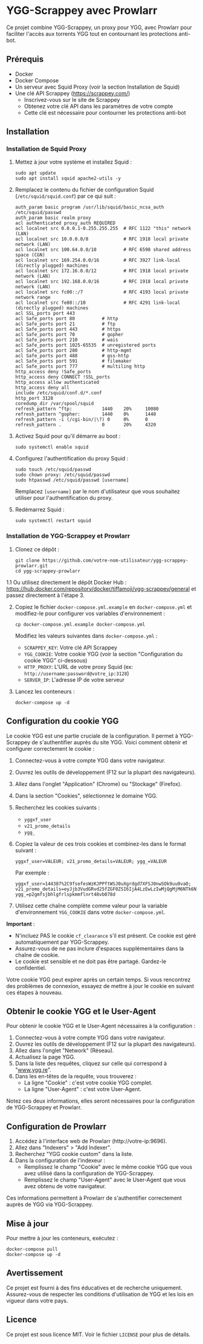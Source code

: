 # YGG-Scrappey avec Prowlarr

Ce projet combine YGG-Scrappey, un proxy pour YGG, avec Prowlarr pour faciliter l'accès aux torrents YGG tout en contournant les protections anti-bot.

## Prérequis

- Docker
- Docker Compose
- Un serveur avec Squid Proxy (voir la section Installation de Squid)
- Une clé API Scrappey (https://scrappey.com/)
  - Inscrivez-vous sur le site de Scrappey
  - Obtenez votre clé API dans les paramètres de votre compte
  - Cette clé est nécessaire pour contourner les protections anti-bot

## Installation

### Installation de Squid Proxy

1. Mettez à jour votre système et installez Squid :
   ```
   sudo apt update
   sudo apt install squid apache2-utils -y
   ```

2. Remplacez le contenu du fichier de configuration Squid (`/etc/squid/squid.conf`) par ce qui suit :
   ```
   auth_param basic program /usr/lib/squid/basic_ncsa_auth /etc/squid/passwd
   auth_param basic realm proxy
   acl authenticated proxy_auth REQUIRED
   acl localnet src 0.0.0.1-0.255.255.255  # RFC 1122 "this" network (LAN)
   acl localnet src 10.0.0.0/8             # RFC 1918 local private network (LAN)
   acl localnet src 100.64.0.0/10          # RFC 6598 shared address space (CGN)
   acl localnet src 169.254.0.0/16         # RFC 3927 link-local (directly plugged) machines
   acl localnet src 172.16.0.0/12          # RFC 1918 local private network (LAN)
   acl localnet src 192.168.0.0/16         # RFC 1918 local private network (LAN)
   acl localnet src fc00::/7               # RFC 4193 local private network range
   acl localnet src fe80::/10              # RFC 4291 link-local (directly plugged) machines
   acl SSL_ports port 443
   acl Safe_ports port 80          # http
   acl Safe_ports port 21          # ftp
   acl Safe_ports port 443         # https
   acl Safe_ports port 70          # gopher
   acl Safe_ports port 210         # wais
   acl Safe_ports port 1025-65535  # unregistered ports
   acl Safe_ports port 280         # http-mgmt
   acl Safe_ports port 488         # gss-http
   acl Safe_ports port 591         # filemaker
   acl Safe_ports port 777         # multiling http
   http_access deny !Safe_ports
   http_access deny CONNECT !SSL_ports
   http_access allow authenticated
   http_access deny all
   include /etc/squid/conf.d/*.conf
   http_port 3128
   coredump_dir /var/spool/squid
   refresh_pattern ^ftp:           1440    20%     10080
   refresh_pattern ^gopher:        1440    0%      1440
   refresh_pattern -i (/cgi-bin/|\?) 0     0%      0
   refresh_pattern .               0       20%     4320
   ```

3. Activez Squid pour qu'il démarre au boot :
   ```
   sudo systemctl enable squid
   ```

4. Configurez l'authentification du proxy Squid :
   ```
   sudo touch /etc/squid/passwd
   sudo chown proxy: /etc/squid/passwd
   sudo htpasswd /etc/squid/passwd [username]
   ```
   Remplacez `[username]` par le nom d'utilisateur que vous souhaitez utiliser pour l'authentification du proxy.

5. Redémarrez Squid :
   ```
   sudo systemctl restart squid
   ```

### Installation de YGG-Scrappey et Prowlarr

1. Clonez ce dépôt :
   ```
   git clone https://github.com/votre-nom-utilisateur/ygg-scrappey-prowlarr.git
   cd ygg-scrappey-prowlarr
   ```

1.1 Ou utilisez directement le dépôt Docker Hub : https://hub.docker.com/repository/docker/tiffamoji/ygg-scrappey/general et passez directement à l'étape 3.

2. Copiez le fichier `docker-compose.yml.example` en `docker-compose.yml` et modifiez-le pour configurer vos variables d'environnement :
   ```
   cp docker-compose.yml.example docker-compose.yml
   ```
   Modifiez les valeurs suivantes dans `docker-compose.yml` :
   - `SCRAPPEY_KEY`: Votre clé API Scrappey
   - `YGG_COOKIE`: Votre cookie YGG (voir la section "Configuration du cookie YGG" ci-dessous)
   - `HTTP_PROXY`: L'URL de votre proxy Squid (ex: `http://username:password@votre_ip:3128`)
   - `SERVER_IP`: L'adresse IP de votre serveur

3. Lancez les conteneurs :
   ```
   docker-compose up -d
   ```

## Configuration du cookie YGG

Le cookie YGG est une partie cruciale de la configuration. Il permet à YGG-Scrappey de s'authentifier auprès du site YGG. Voici comment obtenir et configurer correctement le cookie :

1. Connectez-vous à votre compte YGG dans votre navigateur.

2. Ouvrez les outils de développement (F12 sur la plupart des navigateurs).

3. Allez dans l'onglet "Application" (Chrome) ou "Stockage" (Firefox).

4. Dans la section "Cookies", sélectionnez le domaine YGG.

5. Recherchez les cookies suivants :
   - `yggxf_user`
   - `v21_promo_details`
   - `ygg_`

6. Copiez la valeur de ces trois cookies et combinez-les dans le format suivant :
   ```
   yggxf_user=VALEUR; v21_promo_details=VALEUR; ygg_=VALEUR
   ```

   Par exemple :
   ```
   yggxf_user=144387%2C9fsefesWzKJPPftWSJ0uXgrdgd7XFSJ0nwSOk9uu0vaO; v21_promo_details=eyJjb3VudGRvd25fZGF0ZSI6IjA4LzEwLzIwMjQgMjM6NTk6NTkiLCJ0cyI6MTcyMzMyNzE5OX0=; ygg_=p2gmfsjbhlgfrlspkmmflnrt48vb078d
   ```

7. Utilisez cette chaîne complète comme valeur pour la variable d'environnement `YGG_COOKIE` dans votre `docker-compose.yml`.

**Important** : 
- N'incluez PAS le cookie `cf_clearance` s'il est présent. Ce cookie est géré automatiquement par YGG-Scrappey.
- Assurez-vous de ne pas inclure d'espaces supplémentaires dans la chaîne de cookie.
- Le cookie est sensible et ne doit pas être partagé. Gardez-le confidentiel.

Votre cookie YGG peut expirer après un certain temps. Si vous rencontrez des problèmes de connexion, essayez de mettre à jour le cookie en suivant ces étapes à nouveau.

## Obtenir le cookie YGG et le User-Agent

Pour obtenir le cookie YGG et le User-Agent nécessaires à la configuration :

1. Connectez-vous à votre compte YGG dans votre navigateur.
2. Ouvrez les outils de développement (F12 sur la plupart des navigateurs).
3. Allez dans l'onglet "Network" (Réseau).
4. Actualisez la page YGG.
5. Dans la liste des requêtes, cliquez sur celle qui correspond à "www.ygg.re".
6. Dans les en-têtes de la requête, vous trouverez :
   - La ligne "Cookie" : c'est votre cookie YGG complet.
   - La ligne "User-Agent" : c'est votre User-Agent.

Notez ces deux informations, elles seront nécessaires pour la configuration de YGG-Scrappey et Prowlarr.

## Configuration de Prowlarr

1. Accédez à l'interface web de Prowlarr (http://votre-ip:9696).
2. Allez dans "Indexers" > "Add Indexer".
3. Recherchez "YGG cookie custom" dans la liste.
4. Dans la configuration de l'indexeur :
   - Remplissez le champ "Cookie" avec le même cookie YGG que vous avez utilisé dans la configuration de YGG-Scrappey.
   - Remplissez le champ "User-Agent" avec le User-Agent que vous avez obtenu de votre navigateur.

Ces informations permettent à Prowlarr de s'authentifier correctement auprès de YGG via YGG-Scrappey.

## Mise à jour

Pour mettre à jour les conteneurs, exécutez :
```
docker-compose pull
docker-compose up -d
```

## Avertissement

Ce projet est fourni à des fins éducatives et de recherche uniquement. Assurez-vous de respecter les conditions d'utilisation de YGG et les lois en vigueur dans votre pays.

## Licence

Ce projet est sous licence MIT. Voir le fichier `LICENSE` pour plus de détails.
